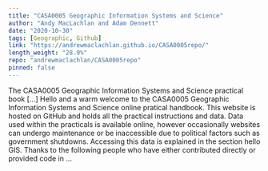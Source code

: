 ```yaml
---
title: "CASA0005 Geographic Information Systems and Science"
author: "Andy MacLachlan and Adam Dennett"
date: "2020-10-30"
tags: [Geographic, Github]
link: "https://andrewmaclachlan.github.io/CASA0005repo/"
length_weight: "28.9%"
repo: "andrewmaclachlan/CASA0005repo"
pinned: false
---
```


The CASA0005 Geographic Information Systems and Science practical book [...] Hello and a warm welcome to the CASA0005 Geographic Information Systems and Science online pratical handbook. This website is hosted on GitHub and holds all the practical instructions and data. Data used within the practicals is available online, however occasionally websites can undergo maintenance or be inaccessible due to political factors such as government shutdowns. Accessing this data is explained in the section hello GIS. Thanks to the following people who have either contributed directly or provided code in ...
